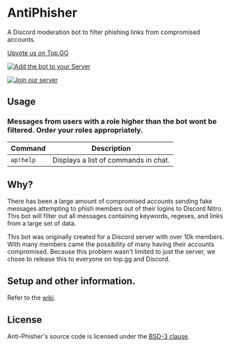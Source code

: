 # AntiPhisher

A Discord moderation bot to filter phishing links from compromised accounts.

[Upvote us on Top.GG](https://top.gg/bot/915453618461765672)

[![Add the bot to your Server](https://img.shields.io/badge/Add%20to%20your%20Server-grey?logo=Discord&style=flat-sqaured)](https://discord.com/oauth2/authorize?client_id=915453618461765672&scope=bot&permissions=1116691524608)

[![Join our server](https://img.shields.io/badge/Join%20our%20Server-grey?logo=Discord&style=flat-sqaured)](https://discord.gg/aYpbRh5R2H)

## Usage

### Messages from users with a role higher than the bot wont be filtered. Order your roles appropriately.

| Command   | Description                          |
| --------- | ------------------------------------ |
| `ap!help` | Displays a list of commands in chat. |

## Why?

There has been a large amount of compromised accounts sending fake messages attempting to phish members out of their logins to Discord Nitro. This bot will filter out all messages containing keywords, regexes, and links from a large set of data.

This bot was originally created for a Discord server with over 10k members. With many members came the possibility of many having their accounts compromised. Because this problem wasn't limited to just the server, we chose to release this to everyone on top.gg and Discord.

## Setup and other information.

Refer to the [wiki](https://github.com/6ct/AntiPhisher/wiki).

## License

Anti-Phisher's source code is licensed under the [BSD-3 clause](/LICENSE).
